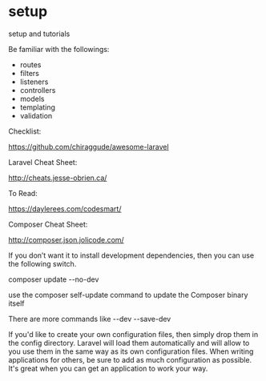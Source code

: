 # setup
setup and tutorials

Be familiar with the followings:

- routes
- filters
- listeners
- controllers
- models
- templating
- validation

Checklist:

https://github.com/chiraggude/awesome-laravel

Laravel Cheat Sheet:

http://cheats.jesse-obrien.ca/

To Read:

https://daylerees.com/codesmart/


Composer Cheat Sheet:

http://composer.json.jolicode.com/


If you don’t want it to install development dependencies, then you can use the following switch.

composer update --no-dev

use the composer self-update command to update the Composer binary itself

There are more commands like --dev --save-dev


If you'd like to create your own configuration files, then simply drop them in the config directory. Laravel will load them automatically and will allow to you use them in the same way as its own configuration files. When writing applications for others, be sure to add as much configuration as possible. It's great when you can get an application to work your way.
